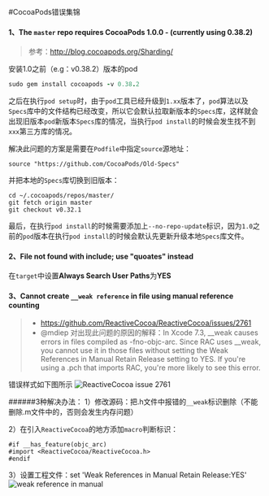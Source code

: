 #CocoaPods错误集锦
#### 1、The `master` repo requires CocoaPods 1.0.0 - (currently using 0.38.2)
> 参考：http://blog.cocoapods.org/Sharding/

安装1.0之前（e.g：v0.38.2）版本的pod

```ruby
sudo gem install cocoapods -v 0.38.2
```
之后在执行`pod setup`时，由于`pod`工具已经升级到`1.xx`版本了，`pod`算法以及`Specs`库中的文件结构已经改变，所以它会默认拉取新版本的`Specs`库，这样就会出现旧版本`pod`新版本`Specs`库的情况，当执行`pod install`的时候会发生找不到`xxx`第三方库的情况。

解决此问题的方案是需要在`Podfile`中指定`source`源地址：

``` 
source "https://github.com/CocoaPods/Old-Specs"
```
并把本地的`Specs`库切换到旧版本：

```git
cd ~/.cocoapods/repos/master/
git fetch origin master
git checkout v0.32.1
```

最后，在执行`pod install`的时候需要添加上`--no-repo-update`标识，因为`1.0`之前的`pod`版本在执行`pod install`的时候会默认先更新升级本地`Specs`库文件。

#### 2、File not found with <angled> include; use "quoates" instead
在`target`中设置**Always Search User Paths**为**YES**

#### 3、Cannot create `__weak reference` in file using manual reference counting
>+ https://github.com/ReactiveCocoa/ReactiveCocoa/issues/2761
>+ @mdiep 对出现此问题的原因的解释：In Xcode 7.3, __weak causes errors in files compiled as -fno-objc-arc. Since RAC uses __weak, you cannot use it in those files without setting the Weak References in Manual Retain Release setting to YES. If you're using a .pch that imports RAC, you're more likely to see this error.

错误样式如下图所示
![ReactiveCocoa issue 2761](https://cloud.githubusercontent.com/assets/10302939/13940970/93497b58-f01d-11e5-9211-a96927537365.png)

######3种解决办法：
1）修改源码：把.h文件中报错的`__weak`标识删除（不能删除.m文件中的，否则会发生内存问题）


2）在引入`ReactiveCocoa`的地方添加`macro`判断标识：

```objc
#if __has_feature(objc_arc)
#import <ReactiveCocoa/ReactiveCocoa.h>
#endif
```


3）设置工程文件：set 'Weak References in Manual Retain Release:YES'
![weak reference in manual](https://github.com/faimin/ZDStudyNotes/blob/master/Notes/SourceImages/weak%20reference%20setting.png)


